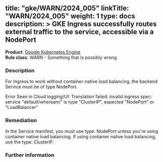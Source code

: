 title: "gke/WARN/2024_005"
linkTitle: "WARN/2024_005"
weight: 1
type: docs
description: >
 GKE Ingress successfully routes external traffic to the service, accessible via a NodePort
---

**Product**: [Google Kubernetes Engine](https://cloud.google.com/kubernetes-engine)\
**Rule class**: WARN - Something that is possibly wrong

### Description

For Ingress to work without container-native load balancing,
the backend Service must be of type NodePort.

Error Seen in Cloud logging/UI: Translation failed: invalid ingress spec:
service "default/whereami" is type "ClusterIP", expected "NodePort" or
"LoadBalancer"

### Remediation

In the Service manifest, you must use type: NodePort unless you're using
container native load balancing. If using container native load balancing,
use the type: ClusterIP.

### Further information
